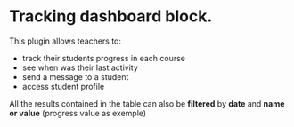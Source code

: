# Tracking dashboard block. 

This plugin allows teachers to:
* track their students progress in each course
* see when was their last activity
* send a message to a student
* access student profile

All the results contained in the table can also be **filtered** by **date** and **name or value** (progress value as exemple)

